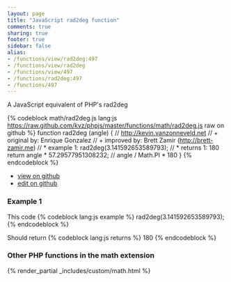 ```yaml
---
layout: page
title: "JavaScript rad2deg function"
comments: true
sharing: true
footer: true
sidebar: false
alias:
- /functions/view/rad2deg:497
- /functions/view/rad2deg
- /functions/view/497
- /functions/rad2deg:497
- /functions/497
---
```

<!-- Generated by Rakefile:build -->
A JavaScript equivalent of PHP's rad2deg

{% codeblock math/rad2deg.js lang:js https://raw.github.com/kvz/phpjs/master/functions/math/rad2deg.js raw on github %}
function rad2deg (angle) {
  // http://kevin.vanzonneveld.net
  // +   original by: Enrique Gonzalez
  // +      improved by: Brett Zamir (http://brett-zamir.me)
  // *     example 1: rad2deg(3.141592653589793);
  // *     returns 1: 180
  return angle * 57.29577951308232; // angle / Math.PI * 180
}
{% endcodeblock %}

 - [view on github](https://github.com/kvz/phpjs/blob/master/functions/math/rad2deg.js)
 - [edit on github](https://github.com/kvz/phpjs/edit/master/functions/math/rad2deg.js)

### Example 1
This code
{% codeblock lang:js example %}
rad2deg(3.141592653589793);
{% endcodeblock %}

Should return
{% codeblock lang:js returns %}
180
{% endcodeblock %}


### Other PHP functions in the math extension
{% render_partial _includes/custom/math.html %}
